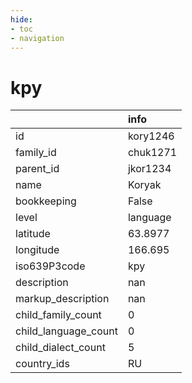 ```yaml
---
hide:
- toc
- navigation
---
```

# kpy
|                      | info     |
|:---------------------|:---------|
| id                   | kory1246 |
| family_id            | chuk1271 |
| parent_id            | jkor1234 |
| name                 | Koryak   |
| bookkeeping          | False    |
| level                | language |
| latitude             | 63.8977  |
| longitude            | 166.695  |
| iso639P3code         | kpy      |
| description          | nan      |
| markup_description   | nan      |
| child_family_count   | 0        |
| child_language_count | 0        |
| child_dialect_count  | 5        |
| country_ids          | RU       |
